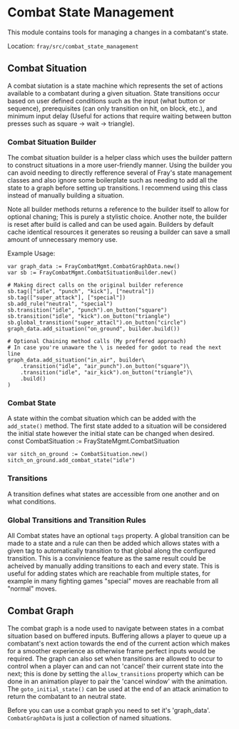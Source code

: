 # Combat State Management

This module contains tools for managing a changes in a combatant's state.

Location: `fray/src/combat_state_management`

## Combat Situation

A combat siutation is a state machine which represents the set of actions available to a combatant during a given situation. State transitions occur based on user defined conditions such as the input (what button or sequence), prerequisites (can only transition on hit, on block, etc.), and minimum input delay (Useful for actions that require waiting between button presses such as square -> wait -> triangle).

### Combat Situation Builder

The combat situation builder is a helper class which uses the builder pattern to construct situations in a more user-friendly manner. Using the builder you can avoid needing to directly refference several of Fray's state management classes and also ignore some boilerplate such as needing to add all the state to a graph before setting up transitions. I recommend using this class instead of manually building a situation.

Note all builder methods returns a reference to the builder itself to allow for optional chaning; This is purely a stylistic choice. Another note, the builder is reset after build is called and can be used again. Builders by default cache identical resources it generates so reusing a builder can save a small amount of unnecessary memory use.

Example Usage:

    var graph_data := FrayCombatMgmt.CombatGraphData.new()
    var sb := FrayCombatMgmt.CombatSituationBuilder.new()

    # Making direct calls on the original builder reference
    sb.tag(["idle", "punch", "kick"], ["neutral"])
    sb.tag(["super_attack"], ["special"])
    sb.add_rule("neutral", "special")
    sb.transition("idle", "punch").on_button("square")
    sb.transition("idle", "kick").on_button("triangle")
    sb.global_transition("super_attacl").on_button("circle")
    graph_data.add_situation("on_ground", builder.build())

    # Optional Chaining method calls (My preffered approach)
    # In case you're unaware the \ is needed for godot to read the next line
    graph_data.add_situation("in_air", builder\
        .transition("idle", "air_punch").on_button("square")\
        .transition("idle", "air_kick").on_button("triangle")\
        .build()
    )

### Combat State

A state within the combat situation which can be added with the `add_state()` method. The first state added to a situation will be considered the initial state however the initial state can be changed when desired.
    const CombatSituation := FrayStateMgmt.CombatSituation

    var sitch_on_ground := CombatSituation.new()
    sitch_on_ground.add_combat_state("idle")

### Transitions

A transition defines what states are accessible from one another and on what conditions.

### Global Transitions and Transition Rules

All Combat states have an optional `tags` property. A global transition can be made to a state and a rule can then be added which allows states with a given tag to automatically transition to that global along the configured transition. This is a convinience feature as the same result could be acheived by manually adding transitions to each and every state. This is useful for adding states which are reachable from multiple states, for example in many fighting games "special" moves are reachable from all "normal" moves.

## Combat Graph

The combat graph is a node used to navigate between states in a combat situation based on buffered inputs. Buffering allows a player to queue up a combatant's next action towards the end of the current action which makes for a smoother experience as otherwise frame perfect inputs would be required. The graph can also set when transitions are allowed to occur to control when a player can and can not 'cancel' their current state into the next; this is done by setting the `allow_transitions` property which can be done in an animation player to pair the 'cancel window' with the animation. The `goto_initial_state()` can be used at the end of an attack animation to return the combatant to an neutral state.

Before you can use a combat graph you need to set it's 'graph_data'. `CombatGraphData` is just a collection of named situations.
